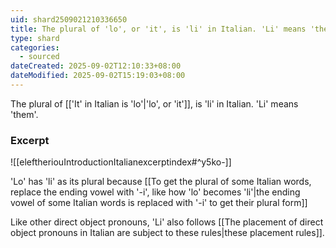 ```yaml
---
uid: shard2509021210336650
title: The plural of 'lo', or 'it', is 'li' in Italian. 'Li' means 'them'
type: shard
categories:
  - sourced
dateCreated: 2025-09-02T12:10:33+08:00
dateModified: 2025-09-02T15:19:03+08:00
---
```

The plural of [['It' in Italian is 'lo'|'lo', or 'it']], is 'li' in Italian. 'Li' means 'them'.

### Excerpt
![[eleftheriouIntroductionItalianexcerptindex#^y5ko-]]

'Lo' has 'li' as its plural because [[To get the plural of some Italian words, replace the ending vowel with '-i', like how 'lo' becomes 'li'|the ending vowel of some Italian words is replaced with '-i' to get their plural form]]

Like other direct object pronouns, 'Li' also follows [[The placement of direct object pronouns in Italian are subject to these rules|these placement rules]].